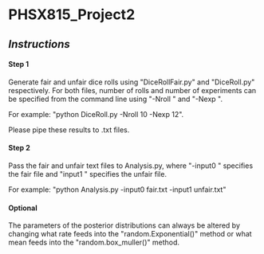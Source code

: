 # PHSX815_Project2

## *Instructions*

#### Step 1

Generate fair and unfair dice rolls using "DiceRollFair.py" and "DiceRoll.py" respectively. For both files, number of rolls and number of experiments can be specified from the command line using "-Nroll " and "-Nexp ".

For example: "python DiceRoll.py -Nroll 10 -Nexp 12".

Please pipe these results to .txt files.

#### Step 2

Pass the fair and unfair text files to Analysis.py, where "-input0 " specifies the fair file and "input1 " specifies the unfair file.

For example: "python Analysis.py -input0 fair.txt -input1 unfair.txt"

#### Optional

The parameters of the posterior distributions can always be altered by changing what rate feeds into the "random.Exponential()" method or what mean feeds into the "random.box_muller()" method.